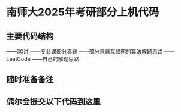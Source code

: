 # 南师大2025年考研部分上机代码

## 主要代码结构
——30讲
——专业课部分真题
——部分来自互联网的算法解题思路
——LeetCode
——自己的解题思路

## 随时准备备注

## 偶尔会提交以下代码到这里